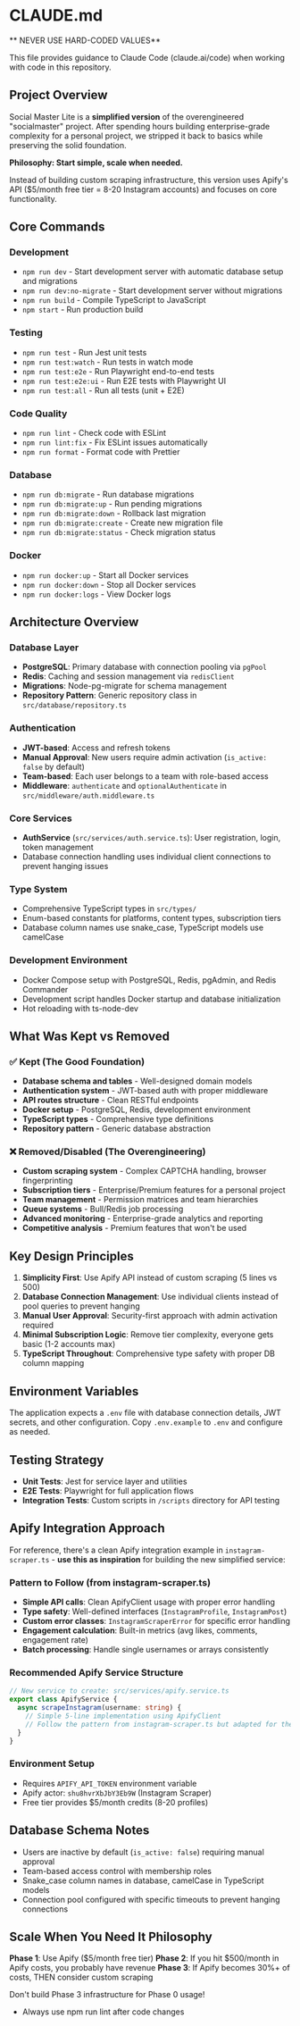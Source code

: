 # CLAUDE.md

** NEVER USE HARD-CODED VALUES**

This file provides guidance to Claude Code (claude.ai/code) when working with code in this repository.

## Project Overview

Social Master Lite is a **simplified version** of the overengineered "socialmaster" project. After spending hours building enterprise-grade complexity for a personal project, we stripped it back to basics while preserving the solid foundation.

**Philosophy: Start simple, scale when needed.**

Instead of building custom scraping infrastructure, this version uses Apify's API ($5/month free tier = 8-20 Instagram accounts) and focuses on core functionality.

## Core Commands

### Development

- `npm run dev` - Start development server with automatic database setup and migrations
- `npm run dev:no-migrate` - Start development server without migrations
- `npm run build` - Compile TypeScript to JavaScript
- `npm start` - Run production build

### Testing

- `npm run test` - Run Jest unit tests
- `npm run test:watch` - Run tests in watch mode
- `npm run test:e2e` - Run Playwright end-to-end tests
- `npm run test:e2e:ui` - Run E2E tests with Playwright UI
- `npm run test:all` - Run all tests (unit + E2E)

### Code Quality

- `npm run lint` - Check code with ESLint
- `npm run lint:fix` - Fix ESLint issues automatically
- `npm run format` - Format code with Prettier

### Database

- `npm run db:migrate` - Run database migrations
- `npm run db:migrate:up` - Run pending migrations
- `npm run db:migrate:down` - Rollback last migration
- `npm run db:migrate:create` - Create new migration file
- `npm run db:migrate:status` - Check migration status

### Docker

- `npm run docker:up` - Start all Docker services
- `npm run docker:down` - Stop all Docker services
- `npm run docker:logs` - View Docker logs

## Architecture Overview

### Database Layer

- **PostgreSQL**: Primary database with connection pooling via `pgPool`
- **Redis**: Caching and session management via `redisClient`
- **Migrations**: Node-pg-migrate for schema management
- **Repository Pattern**: Generic repository class in `src/database/repository.ts`

### Authentication

- **JWT-based**: Access and refresh tokens
- **Manual Approval**: New users require admin activation (`is_active: false` by default)
- **Team-based**: Each user belongs to a team with role-based access
- **Middleware**: `authenticate` and `optionalAuthenticate` in `src/middleware/auth.middleware.ts`

### Core Services

- **AuthService** (`src/services/auth.service.ts`): User registration, login, token management
- Database connection handling uses individual client connections to prevent hanging issues

### Type System

- Comprehensive TypeScript types in `src/types/`
- Enum-based constants for platforms, content types, subscription tiers
- Database column names use snake_case, TypeScript models use camelCase

### Development Environment

- Docker Compose setup with PostgreSQL, Redis, pgAdmin, and Redis Commander
- Development script handles Docker startup and database initialization
- Hot reloading with ts-node-dev

## What Was Kept vs Removed

### ✅ Kept (The Good Foundation)

- **Database schema and tables** - Well-designed domain models
- **Authentication system** - JWT-based auth with proper middleware
- **API routes structure** - Clean RESTful endpoints
- **Docker setup** - PostgreSQL, Redis, development environment
- **TypeScript types** - Comprehensive type definitions
- **Repository pattern** - Generic database abstraction

### ❌ Removed/Disabled (The Overengineering)

- **Custom scraping system** - Complex CAPTCHA handling, browser fingerprinting
- **Subscription tiers** - Enterprise/Premium features for a personal project
- **Team management** - Permission matrices and team hierarchies
- **Queue systems** - Bull/Redis job processing
- **Advanced monitoring** - Enterprise-grade analytics and reporting
- **Competitive analysis** - Premium features that won't be used

## Key Design Principles

1. **Simplicity First**: Use Apify API instead of custom scraping (5 lines vs 500)
2. **Database Connection Management**: Use individual clients instead of pool queries to prevent hanging
3. **Manual User Approval**: Security-first approach with admin activation required
4. **Minimal Subscription Logic**: Remove tier complexity, everyone gets basic (1-2 accounts max)
5. **TypeScript Throughout**: Comprehensive type safety with proper DB column mapping

## Environment Variables

The application expects a `.env` file with database connection details, JWT secrets, and other configuration. Copy `.env.example` to `.env` and configure as needed.

## Testing Strategy

- **Unit Tests**: Jest for service layer and utilities
- **E2E Tests**: Playwright for full application flows
- **Integration Tests**: Custom scripts in `/scripts` directory for API testing

## Apify Integration Approach

For reference, there's a clean Apify integration example in `instagram-scraper.ts` - **use this as inspiration** for building the new simplified service:

### Pattern to Follow (from instagram-scraper.ts)

- **Simple API calls**: Clean ApifyClient usage with proper error handling
- **Type safety**: Well-defined interfaces (`InstagramProfile`, `InstagramPost`)
- **Custom error classes**: `InstagramScraperError` for specific error handling
- **Engagement calculation**: Built-in metrics (avg likes, comments, engagement rate)
- **Batch processing**: Handle single usernames or arrays consistently

### Recommended Apify Service Structure

```typescript
// New service to create: src/services/apify.service.ts
export class ApifyService {
  async scrapeInstagram(username: string) {
    // Simple 5-line implementation using ApifyClient
    // Follow the pattern from instagram-scraper.ts but adapted for the app
  }
}
```

### Environment Setup

- Requires `APIFY_API_TOKEN` environment variable
- Apify actor: `shu8hvrXbJbY3Eb9W` (Instagram Scraper)
- Free tier provides $5/month credits (8-20 profiles)

## Database Schema Notes

- Users are inactive by default (`is_active: false`) requiring manual approval
- Team-based access control with membership roles
- Snake_case column names in database, camelCase in TypeScript models
- Connection pool configured with specific timeouts to prevent hanging connections

## Scale When You Need It Philosophy

**Phase 1**: Use Apify ($5/month free tier)
**Phase 2**: If you hit $500/month in Apify costs, you probably have revenue
**Phase 3**: If Apify becomes 30%+ of costs, THEN consider custom scraping

Don't build Phase 3 infrastructure for Phase 0 usage!

- Always use npm run lint after code changes